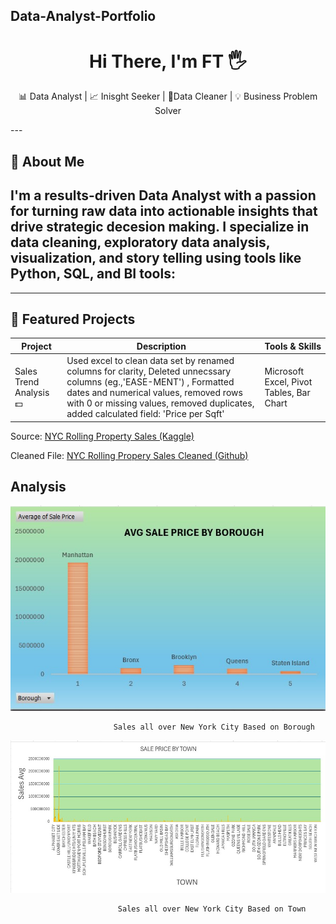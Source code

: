 ## Data-Analyst-Portfolio
<h1 align="center" > Hi There, I'm FT 🖐</h1>
<p align="center">
📊 Data Analyst | 📈 Inisght Seeker | 🧹Data Cleaner | 💡 Business Problem Solver 
</p>
---

## 🪪 About Me
I'm a results-driven **Data Analyst** with a passion for turning raw data into actionable insights that drive strategic decesion making. I specialize in **data cleaning, exploratory data analysis, visualization, and story telling** using tools like Python, SQL, and BI tools: 
---

---
## 🚀 Featured Projects 
| Project | Description | Tools & Skills |
|---------|-------------|----------------|
|  Sales Trend Analysis 💵 |  Used excel to clean data set by renamed columns for clarity, Deleted unnecssary columns (eg.,'EASE-MENT') , Formatted dates and numerical values, removed rows with 0 or missing values, removed duplicates, added calculated field: 'Price per Sqft' |  Microsoft Excel, Pivot Tables, Bar Chart |

Source: [NYC Rolling Property Sales (Kaggle)](https://www.kaggle.com/datasets/new-york-city/nyc-property-sales)

Cleaned File: [NYC Rolling Propery Sales Cleaned (Github)](https://github.com/EFFTEE1011/data-analyst-portfolio/blob/main/nyc-rolling-sales-cleaned.xlsx)

## Analysis

![App Screeshot](https://github.com/EFFTEE1011/data-analyst-portfolio/blob/main/SALESBASEDONBOROUGHGRAPH.jpg)
                          
                           Sales all over New York City Based on Borough
                                          
![App Screenshot](https://github.com/EFFTEE1011/data-analyst-portfolio/blob/main/SALEPRICEBYTOWN.jpg)
                           
                            Sales all over New York City Based on Town




